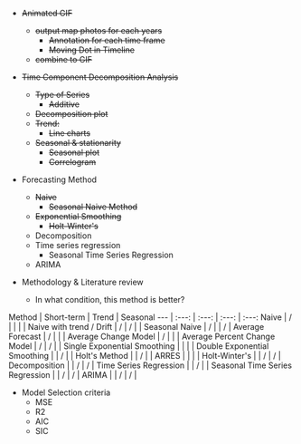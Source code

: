 - ~~Animated GIF~~
  - ~~output map photos for each years~~
    - ~~Annotation for each time frame~~
    - ~~Moving Dot in Timeline~~
  - ~~combine to GIF~~

- ~~Time Component Decomposition Analysis~~
  - ~~Type of Series~~
    - ~~Additive~~
  - ~~Decomposition plot~~
  - ~~Trend:~~
    - ~~Line charts~~
  - ~~Seasonal & stationarity~~
    - ~~Seasonal plot~~
    - ~~Correlogram~~

- Forecasting Method
  - ~~Naive~~
    - ~~Seasonal Naive Method~~
  - ~~Exponential Smoothing~~
    - ~~Holt-Winter's~~
  - Decomposition
  - Time series regression
    - Seasonal Time Series Regression
  - ARIMA

- Methodology & Literature review
  - In what condition, this method is better?  

Method | Short-term | Trend | Seasonal 
--- | :---: | :---: | :---: | :---: 
Naive | / | | | |
Naive with trend / Drift | / | / | |
Seasonal Naive | / | | / |
Average Forecast | / | | |
Average Change Model | / | | |
Average Percent Change Model | / | / | |
Single Exponential Smoothing | | | |
Double Exponential Smoothing | | / | |
Holt's Method | | / | |
ARRES | | | |
Holt-Winter's | | / | / |
Decomposition | | / | / |
Time Series Regression | | / | |
Seasonal Time Series Regression | | / | / |
ARIMA | | / | / |

- Model Selection criteria
  - MSE
  - R2
  - AIC
  - SIC